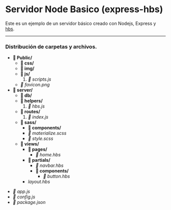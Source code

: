 # Servidor Node Basico (express-hbs)

Este es un ejemplo de un servidor básico creado con Nodejs, Express y [hbs](https://github.com/pillarjs/hbs).

---
### Distribución de carpetas y archivos.
* **:open_file_folder: Public/**
    * **:open_file_folder: css/**
    * **:open_file_folder: img/**
    * **:open_file_folder: js/**
        1. *:page_facing_up: scripts.js*
    * *:page_facing_up: favicon.png*
* **:open_file_folder: server/**
    * **:open_file_folder: db/**
    * **:open_file_folder: helpers/**
         1. *:page_facing_up: hbs.js*
    * **:open_file_folder: routes/**
        1. *:page_facing_up: index.js*
    * **:open_file_folder: sass/**
         - **:open_file_folder: components/**
         - *:page_facing_up: materialize.scss*
         - *:page_facing_up: style.scss*
    * **:open_file_folder: views/**
         - **:open_file_folder: pages/**
            + *:page_facing_up: home.hbs*
         - **:open_file_folder: partials/**
             + *:page_facing_up: navbar.hbs*
             + **:open_file_folder: components/**
                * *:page_facing_up: button.hbs*
         - *layout.hbs*
- *:page_facing_up: app.js*
- *:page_facing_up: config.js*
- *:page_facing_up: package.json*